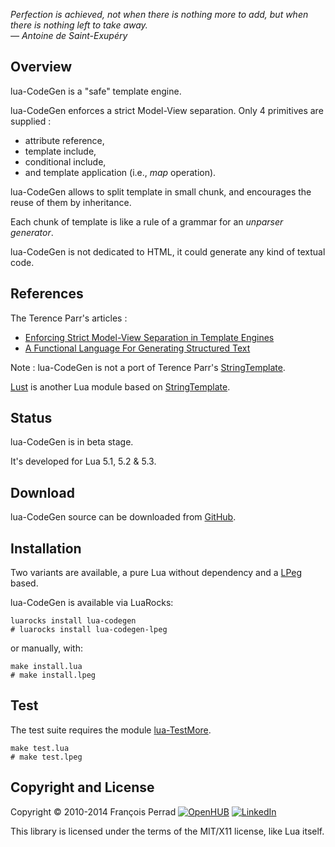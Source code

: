 
*Perfection is achieved, not when there is nothing more to add,
but when there is nothing left to take away.
<br /> &mdash; Antoine de Saint-Exupéry*

## Overview

lua-CodeGen is a "safe" template engine.

lua-CodeGen enforces a strict Model-View separation. Only 4 primitives are supplied :

- attribute reference,
- template include,
- conditional include,
- and template application (i.e., _map_ operation).

lua-CodeGen allows to split template in small chunk,
and encourages the reuse of them by inheritance.

Each chunk of template is like a rule of a grammar for an _unparser generator_.

lua-CodeGen is not dedicated to HTML, it could generate any kind of textual code.

## References

The Terence Parr's articles :

- [Enforcing Strict Model-View Separation in Template Engines](http://www.cs.usfca.edu/~parrt/papers/mvc.templates.pdf)
- [A Functional Language For Generating Structured Text](http://www.cs.usfca.edu/~parrt/papers/ST.pdf)

Note : lua-CodeGen is not a port of Terence Parr's
[StringTemplate](http://www.stringtemplate.org/).

[Lust](http://github.com/weshoke/Lust) is another Lua module based on
[StringTemplate](http://www.stringtemplate.org/).

## Status

lua-CodeGen is in beta stage.

It's developed for Lua 5.1, 5.2 & 5.3.

## Download

lua-CodeGen source can be downloaded from
[GitHub](http://github.com/fperrad/lua-CodeGen/releases/).

## Installation

Two variants are available, a pure Lua without dependency and a
[LPeg](http://www.inf.puc-rio.br/~roberto/lpeg/lpeg.html) based.

lua-CodeGen is available via LuaRocks:

    luarocks install lua-codegen
    # luarocks install lua-codegen-lpeg

or manually, with:

    make install.lua
    # make install.lpeg

## Test

The test suite requires the module
[lua-TestMore](http://fperrad.github.io/lua-TestMore/).

    make test.lua
    # make test.lpeg

## Copyright and License

Copyright © 2010-2014 François Perrad
[![OpenHUB](http://www.openhub.net/accounts/4780/widgets/account_rank.gif)](http://www.openhub.net/accounts/4780?ref=Rank)
[![LinkedIn](http://www.linkedin.com/img/webpromo/btn_liprofile_blue_80x15.gif)](http://www.linkedin.com/in/fperrad)

This library is licensed under the terms of the MIT/X11 license,
like Lua itself.
